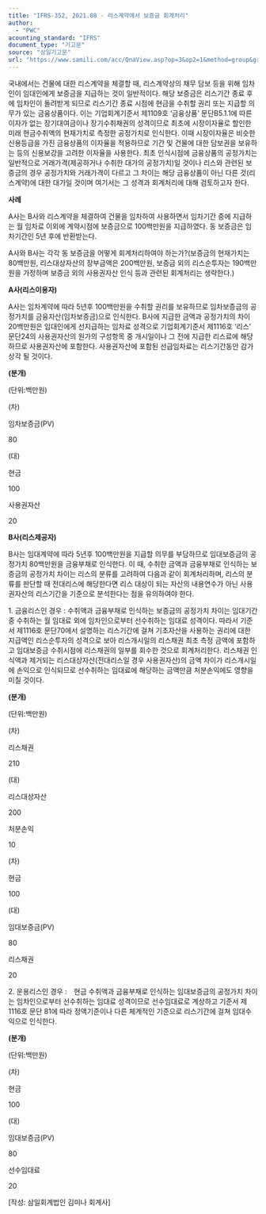 ```yaml
---
title: "IFRS-352, 2021.08 - 리스계약에서 보증금 회계처리"
author:
  - "PWC"
acounting_standard: "IFRS"
document_type: "기고문"
source: "삼일기고문"
url: "https://www.samili.com/acc/QnaView.asp?op=3&op2=1&method=group&group=2086-15;1&orgcode=0&searchword=&page=1&code=IFRS%2D352%3A202108"
---
```

국내에서는 건물에 대한 리스계약을 체결할 때, 리스계약상의 채무 담보 등을 위해 임차인이 임대인에게 보증금을 지급하는 것이 일반적이다. 해당 보증금은 리스기간 종료 후에 임차인이 돌려받게 되므로 리스기간 종료 시점에 현금을 수취할 권리 또는 지급할 의무가 있는 금융상품이다. 이는 기업회계기준서 제1109호 ‘금융상품’ 문단B5.1.1에 따른 이자가 없는 장기대여금이나 장기수취채권의 성격이므로 최초에 시장이자율로 할인한 미래 현금수취액의 현재가치로 측정한 공정가치로 인식한다. 이때 시장이자율은 비슷한 신용등급을 가진 금융상품의 이자율을 적용하므로 기간 및 건물에 대한 담보권을 보유하는 등의 신용보강을 고려한 이자율을 사용한다. 최초 인식시점에 금융상품의 공정가치는 일반적으로 거래가격(제공하거나 수취한 대가의 공정가치)일 것이나 리스와 관련된 보증금의 경우 공정가치와 거래가격이 다르고 그 차이는 해당 금융상품이 아닌 다른 것(리스계약)에 대한 대가일 것이며 여기서는 그 성격과 회계처리에 대해 검토하고자 한다.

  

**사례**

A사는 B사와 리스계약을 체결하여 건물을 임차하여 사용하면서 임차기간 중에 지급하는 월 임차료 이외에 계약시점에 보증금으로 100백만원을 지급하였다. 동 보증금은 임차기간인 5년 후에 반환받는다.

A사와 B사는 각각 동 보증금을 어떻게 회계처리하여야 하는가?(보증금의 현재가치는 80백만원, 리스대상자산의 장부금액은 200백만원, 보증금 외의 리스순투자는 190백만원을 가정하며 보증금 외의 사용권자산 인식 등과 관련된 회계처리는 생략한다.)

  

**A사(리스이용자)**

A사는 임차계약에 따라 5년후 100백만원을 수취할 권리를 보유하므로 임차보증금의 공정가치를 금융자산(임차보증금)으로 인식한다. B사에 지급한 금액과 공정가치의 차이 20백만원은 임대인에게 선지급하는 임차료 성격으로 기업회계기준서 제1116호 ‘리스’ 문단24의 사용권자산의 원가의 구성항목 중 개시일이나 그 전에 지급한 리스료에 해당하므로 사용권자산에 포함한다. 사용권자산에 포함된 선급임차료는 리스기간동안 감가상각 될 것이다.

  

**(분개)**

(단위:백만원)

(차)

임차보증금(PV)

80

(대)

현금

100

사용권자산

20

  

**B사(리스제공자)**

  

B사는 임대계약에 따라 5년후 100백만원을 지급할 의무를 부담하므로 임대보증금의 공정가치 80백만원을 금융부채로 인식한다. 이 때, 수취한 금액과 금융부채로 인식하는 보증금의 공정가치 차이는 리스의 분류를 고려하여 다음과 같이 회계처리하며, 리스의 분류를 판단할 때 전대리스에 해당한다면 리스 대상이 되는 자산의 내용연수가 아닌 사용권자산의 리스기간을 기준으로 분석한다는 점을 유의하여야 한다.

  

1\. 금융리스인 경우 : 수취액과 금융부채로 인식하는 보증금의 공정가치 차이는 임대기간 중 수취하는 월 임대료 외에 임차인으로부터 선수취하는 임대료 성격이다. 따라서 기준서 제1116호 문단70에서 설명하는 리스기간에 걸쳐 기초자산을 사용하는 권리에 대한 지급액인 리스순투자의 성격으로 보아 리스개시일의 리스채권 최초 측정 금액에 포함하고 임대보증금 수취시점에 리스채권의 일부를 회수한 것으로 회계처리한다. 리스채권 인식액과 제거되는 리스대상자산(전대리스일 경우 사용권자산)의 금액 차이가 리스개시일에 손익으로 인식되므로 선수취하는 임대료에 해당하는 금액만큼 처분손익에도 영향을 미칠 것이다.

  

**(분개)**

(단위:백만원)

(차)

리스채권

210

(대)

리스대상자산

200

처분손익

10

(차)

현금

100

(대)

임대보증금(PV)

80

리스채권

20

  

2\. 운용리스인 경우 :　현금 수취액과 금융부채로 인식하는 임대보증금의 공정가치 차이는 임차인으로부터 선수취하는 임대료 성격이므로 선수임대료로 계상하고 기준서 제1116호 문단 81에 따라 정액기준이나 다른 체계적인 기준으로 리스기간에 걸쳐 임대수익으로 인식한다.

  

**(분개)**

(단위:백만원)

(차)

현금

100

(대)

임대보증금(PV)

80

선수임대료

20

  

\[작성: 삼일회계법인 김미나 회계사\]